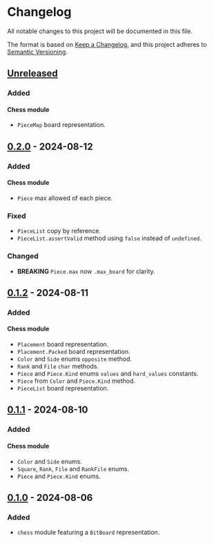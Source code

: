 # Changelog

All notable changes to this project will be documented in this file.

The format is based on [Keep a Changelog](https://keepachangelog.com/en/1.0.0/),
and this project adheres to [Semantic Versioning](https://semver.org/spec/v2.0.0.html).

## [Unreleased]

### Added

#### Chess module

- `PieceMap` board representation.


## [0.2.0] - 2024-08-12

### Added

#### Chess module

- `Piece` max allowed of each piece.

### Fixed

- `PieceList` copy by reference.
- `PieceList.assertValid` method using `false` instead of `undefined`.

### Changed

- **BREAKING** `Piece.max` now `.max_board` for clarity.

## [0.1.2] - 2024-08-11

### Added

#### Chess module

- `Placement` board representation.
- `Placement.Packed` board representation.
- `Color` and `Side` enums `opposite` method.
- `Rank` and `File` `char` methods.
- `Piece` and `Piece.Kind` enums `values` and `hard_values` constants.
- `Piece` from `Color` and `Piece.Kind` method.
- `PieceList` board representation.

## [0.1.1] - 2024-08-10

### Added

#### Chess module

- `Color` and `Side` enums.
- `Square`, `Rank`, `File` and `RankFile` enums.
- `Piece` and `Piece.Kind` enums.

## [0.1.0] - 2024-08-06

### Added

- `chess` module featuring a `BitBoard` representation.

[Unreleased]: https://github.com/sonro/zaplum/compare/v0.2.0...HEAD
[0.2.0]: https://github.com/sonro/zaplum/releases/tag/v0.2.0
[0.1.2]: https://github.com/sonro/zaplum/releases/tag/v0.1.2
[0.1.1]: https://github.com/sonro/zaplum/releases/tag/v0.1.1
[0.1.0]: https://github.com/sonro/zaplum/releases/tag/v0.1.0
